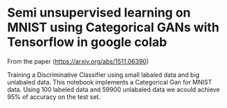 # Semi unsupervised learning on MNIST using Categorical GANs with Tensorflow in google colab
From the paper (https://arxiv.org/abs/1511.06390)

Training a Discriminative Classifier using small labaled data and big unlabaled data.
This notebook implements a Categorical Gan for MNIST data.
Using 100 labeled data and 59900 unlabaled data we acould achieve 95% of accuracy on the test set.




